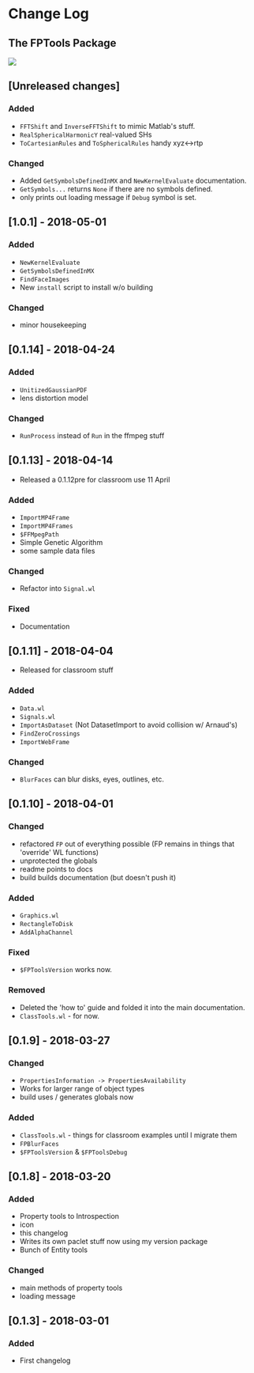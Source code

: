 # Change Log

## The FPTools Package

![](icon.png)

<!--
## Types of changes

- `Added` for new features.
- `Changed` for changes in existing functionality.
- `Deprecated` for soon-to-be removed features.
- `Removed` for now removed features.
- `Fixed` for any bug fixes.
- `Security` in case of vulnerabilities. 
-->

## [Unreleased changes]

### Added
- `FFTShift` and `InverseFFTShift` to mimic Matlab's stuff.
- `RealSphericalHarmonicY` real-valued SHs
- `ToCartesianRules` and `ToSphericalRules` handy xyz<->rtp 

### Changed
- Added `GetSymbolsDefinedInMX` and `NewKernelEvaluate` documentation.
- `GetSymbols...` returns `None` if there are no symbols defined.
- only prints out loading message if `Debug` symbol is set. 

## [1.0.1] - 2018-05-01
### Added
- `NewKernelEvaluate`
- `GetSymbolsDefinedInMX`
- `FindFaceImages`
- New `install` script to install w/o building

### Changed
- minor housekeeping


## [0.1.14] - 2018-04-24

### Added
- `UnitizedGaussianPDF`
- lens distortion model

### Changed
- `RunProcess` instead of `Run` in the ffmpeg stuff

## [0.1.13] - 2018-04-14

- Released a 0.1.12pre for classroom use 11 April

### Added
- `ImportMP4Frame`
- `ImportMP4Frames`
- `$FFMpegPath`
- Simple Genetic Algorithm
- some sample data files

### Changed
- Refactor into `Signal.wl`

### Fixed
- Documentation

## [0.1.11] - 2018-04-04
- Released for classroom stuff

### Added
- `Data.wl`
- `Signals.wl`
- `ImportAsDataset` (Not DatasetImport to avoid collision w/ Arnaud's)
- `FindZeroCrossings`
- `ImportWebFrame`

### Changed
- `BlurFaces` can blur disks, eyes, outlines, etc. 

## [0.1.10] - 2018-04-01

### Changed
- refactored `FP` out of everything possible (FP remains in things that 'override' WL functions)
- unprotected the globals
- readme points to docs
- build builds documentation (but doesn't push it)

### Added
- `Graphics.wl`
- `RectangleToDisk`
- `AddAlphaChannel`

### Fixed
- `$FPToolsVersion` works now.

### Removed
- Deleted the 'how to' guide and folded it into the main documentation.
- `ClassTools.wl` - for now.

## [0.1.9] - 2018-03-27
### Changed
- `PropertiesInformation -> PropertiesAvailability`
- Works for larger range of object types
- build uses / generates globals now

### Added
- `ClassTools.wl` - things for classroom examples until I migrate them
- `FPBlurFaces`
- `$FPToolsVersion` & `$FPToolsDebug`

## [0.1.8] - 2018-03-20

### Added
- Property tools to Introspection
- icon
- this changelog
- Writes its own paclet stuff now using my version package
- Bunch of Entity tools

### Changed
- main methods of property tools
- loading message

## [0.1.3] - 2018-03-01

### Added
- First changelog